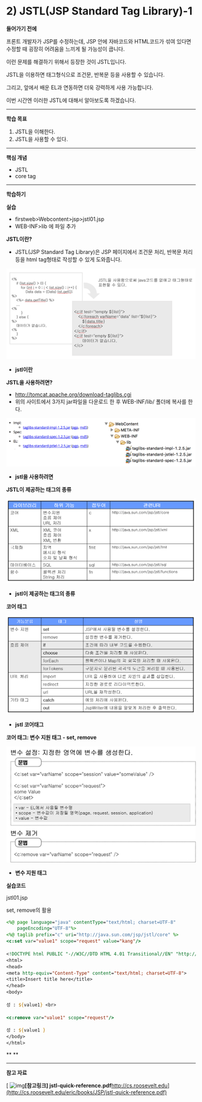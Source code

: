 # 2) JSTL(JSP Standard Tag Library)-1

**들어가기 전에**

프론트 개발자가 JSP를 수정하는데, JSP 안에 자바코드와 HTML코드가 섞여 있다면 수정할 때 굉장히 어려움을 느끼게 될 가능성이 큽니다.

이런 문제를 해결하기 위해서 등장한 것이 JSTL입니다.

JSTL을 이용하면 태그형식으로 조건문, 반복문 등을 사용할 수 있습니다.

그리고, 앞에서 배운 EL과 연동하면 더욱 강력하게 사용 가능합니다. 

이번 시간엔 이러한 JSTL에 대해서 알아보도록 하겠습니다.

 

 

------

**학습 목표**

1. JSTL을 이해한다.
2. JSTL을 사용할 수 있다. 

 

 

------

**핵심 개념**

- JSTL
- core tag

 

 

------

**학습하기**

**실습**

- firstweb>Webcontent>jsp>jstl01.jsp
- WEB-INF>lib 에 파일 추가

**JSTL이란?**

- JSTL(JSP Standard Tag Library)은 JSP 페이지에서 조건문 처리, 반복문 처리 등을 html tag형태로 작성할 수 있게 도와줍니다.

![2_1](https://github.com/namdh9011/web-boostcourse/blob/master/theory/2_DB_%EC%97%B0%EA%B2%B0_%EC%9B%B9_%EC%95%B1/6_JSTL_EL_BE/image/2_1.png)

- **jstl이란**

**JSTL을 사용하려면?**

- http://tomcat.apache.org/download-taglibs.cgi
- 위의 사이트에서 3가지 jar파일을 다운로드 한 후 WEB-INF/lib/ 폴더에 복사를 한다.

![2_2](https://github.com/namdh9011/web-boostcourse/blob/master/theory/2_DB_%EC%97%B0%EA%B2%B0_%EC%9B%B9_%EC%95%B1/6_JSTL_EL_BE/image/2_2.png)

- **jstl을 사용하려면**

**JSTL이 제공하는 태그의 종류**

![2_3](https://github.com/namdh9011/web-boostcourse/blob/master/theory/2_DB_%EC%97%B0%EA%B2%B0_%EC%9B%B9_%EC%95%B1/6_JSTL_EL_BE/image/2_3.png)

- **jstl이 제공하는 태그의 종류**

**코어 태그**

![2_4](https://github.com/namdh9011/web-boostcourse/blob/master/theory/2_DB_%EC%97%B0%EA%B2%B0_%EC%9B%B9_%EC%95%B1/6_JSTL_EL_BE/image/2_4.png)

- **jstl 코어태그**

**코어 태그: 변수 지원 태그 - set, remove**



![2_5](https://github.com/namdh9011/web-boostcourse/blob/master/theory/2_DB_%EC%97%B0%EA%B2%B0_%EC%9B%B9_%EC%95%B1/6_JSTL_EL_BE/image/2_5.png)

- **변수 지원 태그**

**실습코드**

jstl01.jsp

set, remove의 활용

```jsp
<%@ page language="java" contentType="text/html; charset=UTF-8"
    pageEncoding="UTF-8"%>
<%@ taglib prefix="c" uri="http://java.sun.com/jsp/jstl/core" %> 
<c:set var="value1" scope="request" value="kang"/>

<!DOCTYPE html PUBLIC "-//W3C//DTD HTML 4.01 Transitional//EN" "http://www.w3.org/TR/html4/loose.dtd">
<html>
<head>
<meta http-equiv="Content-Type" content="text/html; charset=UTF-8">
<title>Insert title here</title>
</head>
<body>

성 : ${value1} <br>

<c:remove var="value1" scope="request"/>

성 : ${value1 }
</body>
</html>
```

**
**

------

**참고 자료**

[ ![img](https://cphinf.pstatic.net/mooc/20180130_183/151729382379827MW5_JPEG/CtgvK1xoWQqWKyALhO6q.pdf.jpg?type=mfullfill_199_148)**[참고링크\] jstl-quick-reference.pdf**http://cs.roosevelt.edu](http://cs.roosevelt.edu/eric/books/JSP/jstl-quick-reference.pdf)